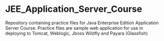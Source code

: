 # JEE_Application_Server_Course
Repository containing practice files for Java Enterprise Edition Application Server Course.  Practice files are sample web application for use in deploying to Tomcat, Weblogic, Jboss Wildfly and Payara (Glassfish)
